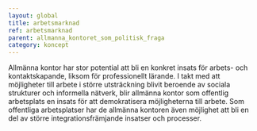 ```yaml
---
layout: global
title: arbetsmarknad
ref: arbetsmarknad
parent: allmanna_kontoret_som_politisk_fraga
category: koncept
---
```


Allmänna kontor har stor potential att bli en konkret insats för arbets- och kontaktskapande, liksom för professionellt lärande. I takt med att möjligheter till arbete i större utsträckning blivit beroende av sociala strukturer och informella nätverk, blir allmänna kontor som offentlig arbetsplats en insats för att demokratisera möjligheterna till arbete. Som offentliga arbetsplatser har de allmänna kontoren även möjlighet att bli en del av större integrationsfrämjande insatser och processer.